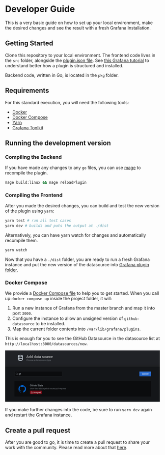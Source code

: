 # Developer Guide

This is a very basic guide on how to set up your local environment, make the desired changes and see the result with a fresh Grafana Installation.

## Getting Started

Clone this repository to your local environment. The frontend code lives in the `src` folder, alongside the [plugin.json file](https://grafana.com/docs/grafana/latest/developers/plugins/metadata/). See [this Grafana tutorial](https://grafana.com/docs/grafana/latest/developers/plugins/) to understand better how a plugin is structured and installed.

Backend code, written in Go, is located in the `pkg` folder.

## Requirements

For this standard execution, you will need the following tools:

- [Docker](https://docs.docker.com/get-docker/)
- [Docker Compose](https://docs.docker.com/compose/install/)
- [Yarn](https://classic.yarnpkg.com/en/docs/install)
- [Grafana Toolkit](https://www.npmjs.com/package/@grafana/toolkit)

## Running the development version

### Compiling the Backend

If you have made any changes to any `go` files, you can use [mage](https://github.com/magefile/mage) to recompile the plugin.

```sh
mage build:linux && mage reloadPlugin
```

### Compiling the Frontend

After you made the desired changes, you can build and test the new version of the plugin using `yarn`:

```sh
yarn test # run all test cases
yarn dev # builds and puts the output at ./dist
```

Alternatively, you can have yarn watch for changes and automatically recompile them.

```sh
yarn watch
```
Now that you have a `./dist` folder, you are ready to run a fresh Grafana instance and put the new version of the datasource into [Grafana plugin folder](https://grafana.com/docs/grafana/latest/plugins/installation/).

### Docker Compose

We provide a [Docker Compose file](/docker-compose.yml) to help you to get started. When you call up `docker compose up` inside the project folder, it will:

1. Run a new instance of Grafana from the master branch and map it into port `3000`.
1. Configure the instance to allow an unsigned version of `github-datasource` to be installed.
1. Map the current folder contents into `/var/lib/grafana/plugins`.

This is enough for you to see the GitHub Datasource in the datasource list at `http://localhost:3000/datasources/new`.

![Local GitHub Stats installation](./screenshots/local-plugin-install.png)

If you make further changes into the code, be sure to run `yarn dev` again and restart the Grafana instance.

## Create a pull request

After you are good to go, it is time to create a pull request to share your work with the community. Please read more about that [here](https://github.com/grafana/grafana/blob/master/contribute/create-pull-request.md).
